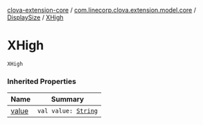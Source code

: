 [clova-extension-core](../../index.md) / [com.linecorp.clova.extension.model.core](../index.md) / [DisplaySize](index.md) / [XHigh](./-x-high.md)

# XHigh

`XHigh`

### Inherited Properties

| Name | Summary |
|---|---|
| [value](value.md) | `val value: `[`String`](https://kotlinlang.org/api/latest/jvm/stdlib/kotlin/-string/index.html) |
